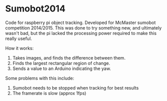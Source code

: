 Sumobot2014
===========

Code for raspberry pi object tracking. Developed for McMaster sumobot competition 2014/2015. This was done to try something new, and ultimately wasn't bad, but the pi lacked the processing power required to make this really useful.

How it works:

1. Takes images, and finds the difference between them.
2. Finds the largest rectangular region of change.
3. Sends a value to an Arduino indicating the yaw.

Some problems with this include:
1. Sumobot needs to be stopped when tracking for best results
2. The framerate is slow (approx 1fps)
